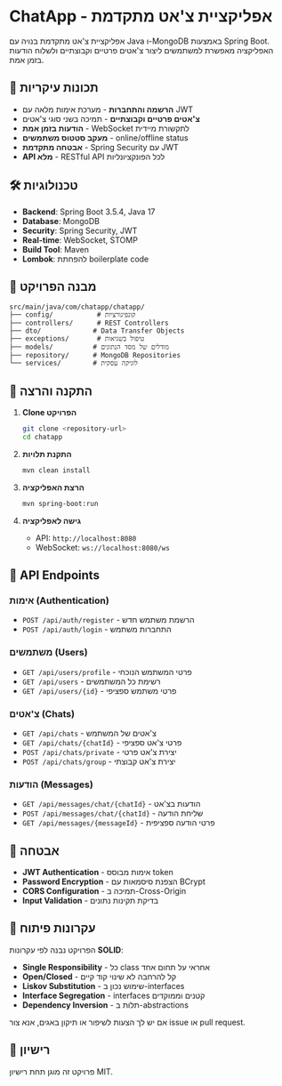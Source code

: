 # ChatApp - אפליקציית צ'אט מתקדמת

אפליקציית צ'אט מתקדמת בנויה עם Java ו-MongoDB באמצעות Spring Boot. האפליקציה מאפשרת למשתמשים ליצור צ'אטים פרטיים וקבוצתיים ולשלוח הודעות בזמן אמת.

## 🚀 תכונות עיקריות

- **הרשמה והתחברות** - מערכת אימות מלאה עם JWT
- **צ'אטים פרטיים וקבוצתיים** - תמיכה בשני סוגי צ'אטים
- **הודעות בזמן אמת** - WebSocket לתקשורת מיידית
- **מעקב סטטוס משתמשים** - online/offline status
- **אבטחה מתקדמת** - Spring Security עם JWT
- **API מלא** - RESTful API לכל הפונקציונליות

## 🛠️ טכנולוגיות

- **Backend**: Spring Boot 3.5.4, Java 17
- **Database**: MongoDB
- **Security**: Spring Security, JWT
- **Real-time**: WebSocket, STOMP
- **Build Tool**: Maven
- **Lombok**: להפחתת boilerplate code

## 📁 מבנה הפרויקט

```
src/main/java/com/chatapp/chatapp/
├── config/           # קונפיגורציות
├── controllers/      # REST Controllers
├── dto/             # Data Transfer Objects
├── exceptions/       # טיפול בשגיאות
├── models/          # מודלים של מסד הנתונים
├── repository/      # MongoDB Repositories
└── services/        # לוגיקה עסקית
```

## 🔧 התקנה והרצה

1. **Clone הפרויקט**
   ```bash
   git clone <repository-url>
   cd chatapp
   ```

2. **התקנת תלויות**
   ```bash
   mvn clean install
   ```

3. **הרצת האפליקציה**
   ```bash
   mvn spring-boot:run
   ```

4. **גישה לאפליקציה**
   - API: `http://localhost:8080`
   - WebSocket: `ws://localhost:8080/ws`

## 📡 API Endpoints

### אימות (Authentication)
- `POST /api/auth/register` - הרשמת משתמש חדש
- `POST /api/auth/login` - התחברות משתמש

### משתמשים (Users)
- `GET /api/users/profile` - פרטי המשתמש הנוכחי
- `GET /api/users` - רשימת כל המשתמשים
- `GET /api/users/{id}` - פרטי משתמש ספציפי

### צ'אטים (Chats)
- `GET /api/chats` - צ'אטים של המשתמש
- `GET /api/chats/{chatId}` - פרטי צ'אט ספציפי
- `POST /api/chats/private` - יצירת צ'אט פרטי
- `POST /api/chats/group` - יצירת צ'אט קבוצתי

### הודעות (Messages)
- `GET /api/messages/chat/{chatId}` - הודעות בצ'אט
- `POST /api/messages/chat/{chatId}` - שליחת הודעה
- `GET /api/messages/{messageId}` - פרטי הודעה ספציפית

## 🔐 אבטחה

- **JWT Authentication** - אימות מבוסס token
- **Password Encryption** - הצפנת סיסמאות עם BCrypt
- **CORS Configuration** - תמיכה ב-Cross-Origin
- **Input Validation** - בדיקת תקינות נתונים

## 🎯 עקרונות פיתוח

הפרויקט נבנה לפי עקרונות **SOLID**:
- **Single Responsibility** - כל class אחראי על תחום אחד
- **Open/Closed** - קל להרחבה לא שינוי קוד קיים
- **Liskov Substitution** - שימוש נכון ב-interfaces
- **Interface Segregation** - interfaces קטנים וממוקדים
- **Dependency Inversion** - תלות ב-abstractions


אם יש לך הצעות לשיפור או תיקון באגים, אנא צור issue או pull request.

## 📄 רישיון

פרויקט זה מוגן תחת רישיון MIT.
